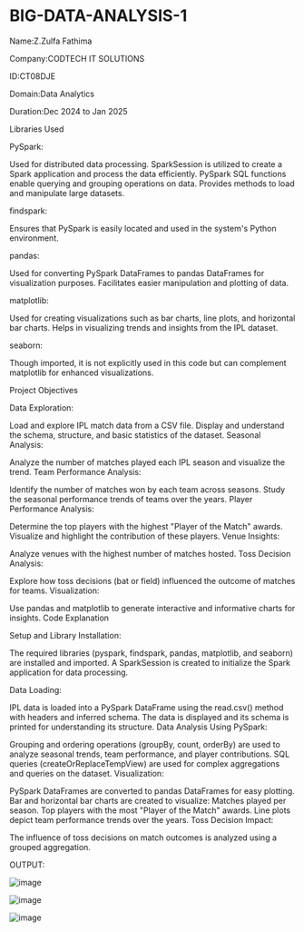 # BIG-DATA-ANALYSIS-1


Name:Z.Zulfa Fathima

Company:CODTECH IT SOLUTIONS

ID:CT08DJE

Domain:Data Analytics

Duration:Dec 2024 to Jan 2025



Libraries Used

PySpark:

Used for distributed data processing.
SparkSession is utilized to create a Spark application and process the data efficiently.
PySpark SQL functions enable querying and grouping operations on data.
Provides methods to load and manipulate large datasets.

findspark:

Ensures that PySpark is easily located and used in the system's Python environment.

pandas:

Used for converting PySpark DataFrames to pandas DataFrames for visualization purposes.
Facilitates easier manipulation and plotting of data.

matplotlib:

Used for creating visualizations such as bar charts, line plots, and horizontal bar charts.
Helps in visualizing trends and insights from the IPL dataset.

seaborn:

Though imported, it is not explicitly used in this code but can complement matplotlib for enhanced visualizations.

Project Objectives

Data Exploration:

Load and explore IPL match data from a CSV file.
Display and understand the schema, structure, and basic statistics of the dataset.
Seasonal Analysis:

Analyze the number of matches played each IPL season and visualize the trend.
Team Performance Analysis:

Identify the number of matches won by each team across seasons.
Study the seasonal performance trends of teams over the years.
Player Performance Analysis:

Determine the top players with the highest "Player of the Match" awards.
Visualize and highlight the contribution of these players.
Venue Insights:

Analyze venues with the highest number of matches hosted.
Toss Decision Analysis:

Explore how toss decisions (bat or field) influenced the outcome of matches for teams.
Visualization:

Use pandas and matplotlib to generate interactive and informative charts for insights.
Code Explanation


Setup and Library Installation:

The required libraries (pyspark, findspark, pandas, matplotlib, and seaborn) are installed and imported.
A SparkSession is created to initialize the Spark application for data processing.

Data Loading:

IPL data is loaded into a PySpark DataFrame using the read.csv() method with headers and inferred schema.
The data is displayed and its schema is printed for understanding its structure.
Data Analysis Using PySpark:

Grouping and ordering operations (groupBy, count, orderBy) are used to analyze seasonal trends, team performance, and player contributions.
SQL queries (createOrReplaceTempView) are used for complex aggregations and queries on the dataset.
Visualization:

PySpark DataFrames are converted to pandas DataFrames for easy plotting.
Bar and horizontal bar charts are created to visualize:
Matches played per season.
Top players with the most "Player of the Match" awards.
Line plots depict team performance trends over the years.
Toss Decision Impact:

The influence of toss decisions on match outcomes is analyzed using a grouped aggregation.



OUTPUT:

![image](https://github.com/user-attachments/assets/51991f45-eec0-4629-acda-cec59650f023)

![image](https://github.com/user-attachments/assets/c337c347-da91-4834-853c-bb8d98e35c47)

![image](https://github.com/user-attachments/assets/62c7d651-d5fd-4c10-ac7b-c630b755379a)
